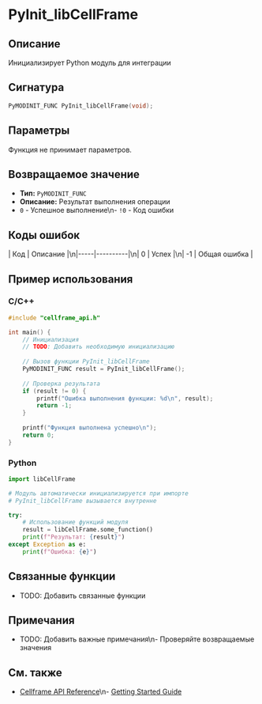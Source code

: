 # PyInit_libCellFrame

## Описание
Инициализирует Python модуль для интеграции

## Сигнатура
```c
PyMODINIT_FUNC PyInit_libCellFrame(void);
```

## Параметры
Функция не принимает параметров.

## Возвращаемое значение
- **Тип:** `PyMODINIT_FUNC`
- **Описание:** Результат выполнения операции
- `0` - Успешное выполнение\n- `!0` - Код ошибки

## Коды ошибок
| Код | Описание |\n|-----|----------|\n| 0 | Успех |\n| -1 | Общая ошибка |

## Пример использования

### C/C++
```c
#include "cellframe_api.h"

int main() {
    // Инициализация
    // TODO: Добавить необходимую инициализацию
    
    // Вызов функции PyInit_libCellFrame
    PyMODINIT_FUNC result = PyInit_libCellFrame();
    
    // Проверка результата
    if (result != 0) {
        printf("Ошибка выполнения функции: %d\n", result);
        return -1;
    }
    
    printf("Функция выполнена успешно\n");
    return 0;
}
```

### Python
```python
import libCellFrame

# Модуль автоматически инициализируется при импорте
# PyInit_libCellFrame вызывается внутренне

try:
    # Использование функций модуля
    result = libCellFrame.some_function()
    print(f"Результат: {result}")
except Exception as e:
    print(f"Ошибка: {e}")
```

## Связанные функции
- TODO: Добавить связанные функции

## Примечания
- TODO: Добавить важные примечания\n- Проверяйте возвращаемые значения

## См. также
- [Cellframe API Reference](../api-reference.md)\n- [Getting Started Guide](../getting-started.md)
